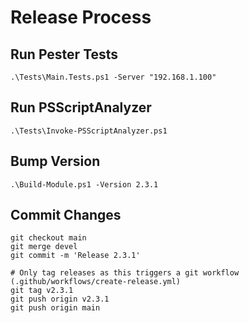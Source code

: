 # Release Process

## Run Pester Tests
```
.\Tests\Main.Tests.ps1 -Server "192.168.1.100"
```

## Run PSScriptAnalyzer
```
.\Tests\Invoke-PSScriptAnalyzer.ps1
```

## Bump Version
```
.\Build-Module.ps1 -Version 2.3.1
```

## Commit Changes
```
git checkout main
git merge devel
git commit -m 'Release 2.3.1'

# Only tag releases as this triggers a git workflow (.github/workflows/create-release.yml)
git tag v2.3.1
git push origin v2.3.1
git push origin main
```